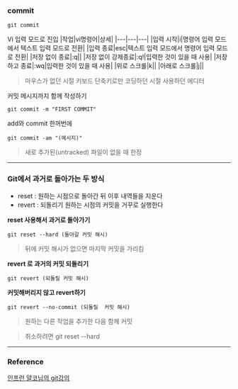 ### commit
```
git commit
```
Vi 입력 모드로 진입
|작업|vi명령어|상세|
|---|---|---|
|입력 시작|i|명령어 입력 모드에서 텍스트 입력 모드로 전환|
|입력 종료|esc|텍스트 입력 모드에서 명령어 입력 모드로 전환|
|저장 없이 종료|:q||
|저장 없이 강제종료|:q!|입력한 것이 있을 때 사용|
|저장 하고 종료|:wq|입력한 것이 있을 때 사용|
|위로 스크롤|k||
|아래로 스크롤|j||
> 마우스가 없던 시절 키보드 단축키로만 코딩하던 시절 사용하던 에디터

커밋 메시지까지 함께 작성하기
```
git commit -m "FIRST COMMIT"
```

add와 commit 한꺼번에
```
git commit -am "(메시지)"
```
>새로 추가된(untracked) 파일이 없을 때 한정


---
### Git에서 과거로 돌아가는 두 방식
* reset : 원하는 시점으로 돌아간 뒤 이후 내역들을 지운다
* revert : 되돌리기 원하는 시점의 커밋을 거꾸로 실행한다

**reset 사용해서 과거로 돌아가기**
```
git reset --hard (돌아갈 커밋 해시)
```
> 뒤에 커밋 해시가 없으면 마지막 커밋을 가리킴

**revert 로 과거의 커밋 되돌리기**
```
git revert (되돌릴 커밋 해시)
```
**커밋해버리지 않고 revert하기**
```
git revert --no-commit (되돌릴  커밋 해시)
```
> 원하는 다른 작업을 추가한 다음 함께 커밋

> 취소하려면 git reset --hard

---

### Reference
[인프런 얄코님의 git강의](https://www.inflearn.com/course/%EC%A0%9C%EB%8C%80%EB%A1%9C-%ED%8C%8C%EB%8A%94-%EA%B9%83/dashboard)
